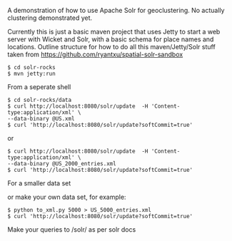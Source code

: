 A demonstration of how to use Apache Solr for geoclustering. No actually clustering demonstrated yet.

Currently this is just a basic maven project that uses Jetty to start a web server with Wicket and Solr, with a basic schema for place names and locations. Outline structure for how to do all this maven/Jetty/Solr stuff taken from https://github.com/ryantxu/spatial-solr-sandbox

    $ cd solr-rocks
    $ mvn jetty:run
From a seperate shell

    $ cd solr-rocks/data
    $ curl http://localhost:8080/solr/update  -H 'Content-type:application/xml' \
    --data-binary @US.xml
    $ curl 'http://localhost:8080/solr/update?softCommit=true'
or

    $ curl http://localhost:8080/solr/update  -H 'Content-type:application/xml' \
    --data-binary @US_2000_entries.xml
    $ curl 'http://localhost:8080/solr/update?softCommit=true'

For a smaller data set

or make your own data set, for example:

    $ python to_xml.py 5000 > US_5000_entries.xml
    $ curl 'http://localhost:8080/solr/update?softCommit=true'

Make your queries to /solr/ as per solr docs
